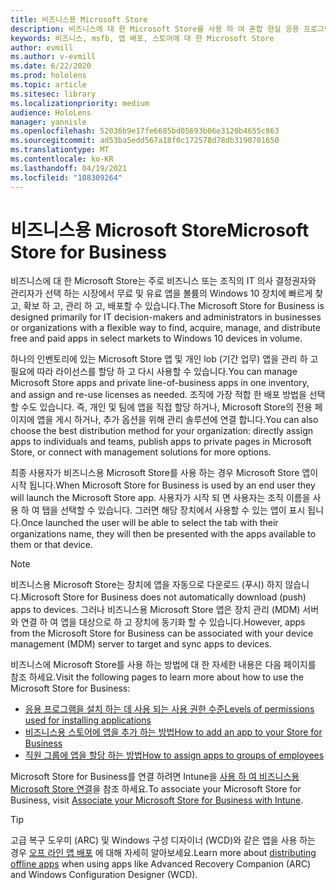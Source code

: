 ```yaml
---
title: 비즈니스용 Microsoft Store
description: 비즈니스에 대 한 Microsoft Store를 사용 하 여 혼합 현실 응용 프로그램을 비즈니스에 게시 하는 방법을 알아봅니다.
keywords: 비즈니스, msfb, 앱 배포, 스토어에 대 한 Microsoft Store
author: evmill
ms.author: v-evmill
ms.date: 6/22/2020
ms.prod: hololens
ms.topic: article
ms.sitesec: library
ms.localizationpriority: medium
audience: HoloLens
manager: yannisle
ms.openlocfilehash: 52036b9e17fe6685bd05693b06e3120b4655c863
ms.sourcegitcommit: ad53ba5edd567a18f0c172578d78db3190701650
ms.translationtype: MT
ms.contentlocale: ko-KR
ms.lasthandoff: 04/19/2021
ms.locfileid: "108309264"
---
```

# <a name="microsoft-store-for-business"></a><span data-ttu-id="3d3e8-104">비즈니스용 Microsoft Store</span><span class="sxs-lookup"><span data-stu-id="3d3e8-104">Microsoft Store for Business</span></span>

<span data-ttu-id="3d3e8-105">비즈니스에 대 한 Microsoft Store는 주로 비즈니스 또는 조직의 IT 의사 결정권자와 관리자가 선택 하는 시장에서 무료 및 유료 앱을 볼륨의 Windows 10 장치에 빠르게 찾고, 확보 하 고, 관리 하 고, 배포할 수 있습니다.</span><span class="sxs-lookup"><span data-stu-id="3d3e8-105">The Microsoft Store for Business is designed primarily for IT decision-makers and administrators in businesses or organizations with a flexible way to find, acquire, manage, and distribute free and paid apps in select markets to Windows 10 devices in volume.</span></span> 

<span data-ttu-id="3d3e8-106">하나의 인벤토리에 있는 Microsoft Store 앱 및 개인 lob (기간 업무) 앱을 관리 하 고 필요에 따라 라이선스를 할당 하 고 다시 사용할 수 있습니다.</span><span class="sxs-lookup"><span data-stu-id="3d3e8-106">You can manage Microsoft Store apps and private line-of-business apps in one inventory, and assign and re-use licenses as needed.</span></span> <span data-ttu-id="3d3e8-107">조직에 가장 적합 한 배포 방법을 선택할 수도 있습니다. 즉, 개인 및 팀에 앱을 직접 할당 하거나, Microsoft Store의 전용 페이지에 앱을 게시 하거나, 추가 옵션을 위해 관리 솔루션에 연결 합니다.</span><span class="sxs-lookup"><span data-stu-id="3d3e8-107">You can also choose the best distribution method for your organization: directly assign apps to individuals and teams, publish apps to private pages in Microsoft Store, or connect with management solutions for more options.</span></span>

<span data-ttu-id="3d3e8-108">최종 사용자가 비즈니스용 Microsoft Store를 사용 하는 경우 Microsoft Store 앱이 시작 됩니다.</span><span class="sxs-lookup"><span data-stu-id="3d3e8-108">When Microsoft Store for Business is used by an end user they will launch the Microsoft Store app.</span></span> <span data-ttu-id="3d3e8-109">사용자가 시작 되 면 사용자는 조직 이름을 사용 하 여 탭을 선택할 수 있습니다. 그러면 해당 장치에서 사용할 수 있는 앱이 표시 됩니다.</span><span class="sxs-lookup"><span data-stu-id="3d3e8-109">Once launched the user will be able to select the tab with their organizations name, they will then be presented with the apps available to them or that device.</span></span>

> [!Note] 
> <span data-ttu-id="3d3e8-110">비즈니스용 Microsoft Store는 장치에 앱을 자동으로 다운로드 (푸시) 하지 않습니다.</span><span class="sxs-lookup"><span data-stu-id="3d3e8-110">Microsoft Store for Business does not automatically download (push) apps to devices.</span></span> <span data-ttu-id="3d3e8-111">그러나 비즈니스용 Microsoft Store 앱은 장치 관리 (MDM) 서버와 연결 하 여 앱을 대상으로 하 고 장치에 동기화 할 수 있습니다.</span><span class="sxs-lookup"><span data-stu-id="3d3e8-111">However, apps from the Microsoft Store for Business can be associated with your device management (MDM) server to target and sync apps to devices.</span></span>

<span data-ttu-id="3d3e8-112">비즈니스에 Microsoft Store를 사용 하는 방법에 대 한 자세한 내용은 다음 페이지를 참조 하세요.</span><span class="sxs-lookup"><span data-stu-id="3d3e8-112">Visit the following pages to learn more about how to use the Microsoft Store for Business:</span></span>
* [<span data-ttu-id="3d3e8-113">응용 프로그램을 설치 하는 데 사용 되는 사용 권한 수준</span><span class="sxs-lookup"><span data-stu-id="3d3e8-113">Levels of permissions used for installing applications</span></span>](https://docs.microsoft.com/mem/intune/configuration/device-restrictions-windows-holographic#app-store)
* [<span data-ttu-id="3d3e8-114">비즈니스용 스토어에 앱을 추가 하는 방법</span><span class="sxs-lookup"><span data-stu-id="3d3e8-114">How to add an app to your Store for Business</span></span>](https://docs.microsoft.com/mem/intune/apps/store-apps-windows)
* [<span data-ttu-id="3d3e8-115">직원 그룹에 앱을 할당 하는 방법</span><span class="sxs-lookup"><span data-stu-id="3d3e8-115">How to assign apps to groups of employees</span></span>](https://docs.microsoft.com/mem/intune/apps/windows-store-for-business)

<span data-ttu-id="3d3e8-116">Microsoft Store for Business를 연결 하려면 Intune을 [사용 하 여 비즈니스용 Microsoft Store 연결](https://docs.microsoft.com/mem/intune/apps/windows-store-for-business#associate-your-microsoft-store-for-business-account-with-intune)을 참조 하세요.</span><span class="sxs-lookup"><span data-stu-id="3d3e8-116">To associate your Microsoft Store for Business, visit [Associate your Microsoft Store for Business with Intune](https://docs.microsoft.com/mem/intune/apps/windows-store-for-business#associate-your-microsoft-store-for-business-account-with-intune).</span></span>

> [!Tip] 
> <span data-ttu-id="3d3e8-117">고급 복구 도우미 (ARC) 및 Windows 구성 디자이너 (WCD)와 같은 앱을 사용 하는 경우 [오프 라인 앱 배포](https://docs.microsoft.com/microsoft-store/distribute-offline-apps) 에 대해 자세히 알아보세요.</span><span class="sxs-lookup"><span data-stu-id="3d3e8-117">Learn more about [distributing offline apps](https://docs.microsoft.com/microsoft-store/distribute-offline-apps) when using apps like Advanced Recovery Companion (ARC) and Windows Configuration Designer (WCD).</span></span>
